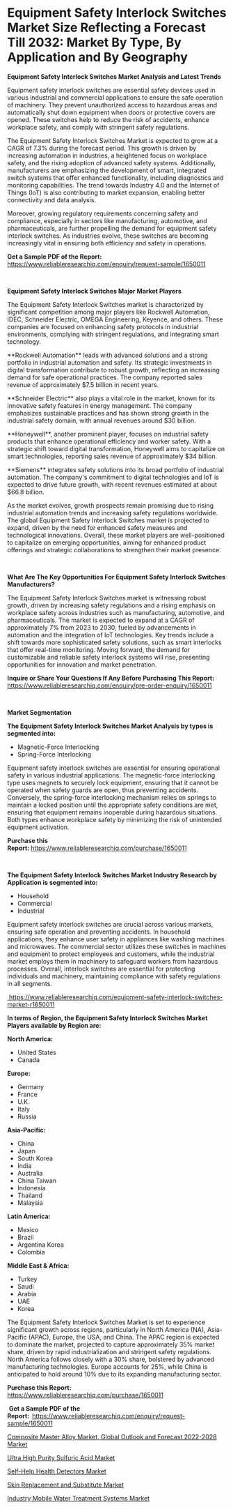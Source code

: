 <p><h1>Equipment Safety Interlock Switches Market Size Reflecting a Forecast Till 2032: Market By Type, By Application and By Geography</h1></p><p><strong>Equipment Safety Interlock Switches Market Analysis and Latest Trends</strong></p>
<p><p>Equipment safety interlock switches are essential safety devices used in various industrial and commercial applications to ensure the safe operation of machinery. They prevent unauthorized access to hazardous areas and automatically shut down equipment when doors or protective covers are opened. These switches help to reduce the risk of accidents, enhance workplace safety, and comply with stringent safety regulations.</p><p>The Equipment Safety Interlock Switches Market is expected to grow at a CAGR of 7.3% during the forecast period. This growth is driven by increasing automation in industries, a heightened focus on workplace safety, and the rising adoption of advanced safety systems. Additionally, manufacturers are emphasizing the development of smart, integrated switch systems that offer enhanced functionality, including diagnostics and monitoring capabilities. The trend towards Industry 4.0 and the Internet of Things (IoT) is also contributing to market expansion, enabling better connectivity and data analysis.</p><p>Moreover, growing regulatory requirements concerning safety and compliance, especially in sectors like manufacturing, automotive, and pharmaceuticals, are further propelling the demand for equipment safety interlock switches. As industries evolve, these switches are becoming increasingly vital in ensuring both efficiency and safety in operations.</p></p>
<p><strong>Get a Sample PDF of the Report:&nbsp;</strong> <a href="https://www.reliableresearchiq.com/enquiry/request-sample/1650011?utm_campaign=1087&utm_medium=2&utm_source=Github&utm_content=ia&utm_term=30032025&utm_id=equipment-safety-interlock-switches">https://www.reliableresearchiq.com/enquiry/request-sample/1650011</a></p>
<p>&nbsp;</p>
<p><strong>Equipment Safety Interlock Switches Major Market Players</strong></p>
<p><p>The Equipment Safety Interlock Switches market is characterized by significant competition among major players like Rockwell Automation, IDEC, Schneider Electric, OMEGA Engineering, Keyence, and others. These companies are focused on enhancing safety protocols in industrial environments, complying with stringent regulations, and integrating smart technology.</p><p>**Rockwell Automation** leads with advanced solutions and a strong portfolio in industrial automation and safety. Its strategic investments in digital transformation contribute to robust growth, reflecting an increasing demand for safe operational practices. The company reported sales revenue of approximately $7.5 billion in recent years.</p><p>**Schneider Electric** also plays a vital role in the market, known for its innovative safety features in energy management. The company emphasizes sustainable practices and has shown strong growth in the industrial safety domain, with annual revenues around $30 billion.</p><p>**Honeywell**, another prominent player, focuses on industrial safety products that enhance operational efficiency and worker safety. With a strategic shift toward digital transformation, Honeywell aims to capitalize on smart technologies, reporting sales revenue of approximately $34 billion.</p><p>**Siemens** integrates safety solutions into its broad portfolio of industrial automation. The company's commitment to digital technologies and IoT is expected to drive future growth, with recent revenues estimated at about $66.8 billion.</p><p>As the market evolves, growth prospects remain promising due to rising industrial automation trends and increasing safety regulations worldwide. The global Equipment Safety Interlock Switches market is projected to expand, driven by the need for enhanced safety measures and technological innovations. Overall, these market players are well-positioned to capitalize on emerging opportunities, aiming for enhanced product offerings and strategic collaborations to strengthen their market presence.</p></p>
<p>&nbsp;</p>
<p><strong>What Are The Key Opportunities For Equipment Safety Interlock Switches Manufacturers?</strong></p>
<p><p>The Equipment Safety Interlock Switches market is witnessing robust growth, driven by increasing safety regulations and a rising emphasis on workplace safety across industries such as manufacturing, automotive, and pharmaceuticals. The market is expected to expand at a CAGR of approximately 7% from 2023 to 2030, fueled by advancements in automation and the integration of IoT technologies. Key trends include a shift towards more sophisticated safety solutions, such as smart interlocks that offer real-time monitoring. Moving forward, the demand for customizable and reliable safety interlock systems will rise, presenting opportunities for innovation and market penetration.</p></p>
<p><strong>Inquire or Share Your Questions If Any Before Purchasing This Report:</strong> <a href="https://www.reliableresearchiq.com/enquiry/pre-order-enquiry/1650011?utm_campaign=1087&utm_medium=2&utm_source=Github&utm_content=ia&utm_term=30032025&utm_id=equipment-safety-interlock-switches">https://www.reliableresearchiq.com/enquiry/pre-order-enquiry/1650011</a></p>
<p>&nbsp;</p>
<p><strong>Market Segmentation</strong></p>
<p><strong>The Equipment Safety Interlock Switches Market Analysis by types is segmented into:</strong></p>
<p><ul><li>Magnetic-Force Interlocking</li><li>Spring-Force Interlocking</li></ul></p>
<p><p>Equipment safety interlock switches are essential for ensuring operational safety in various industrial applications. The magnetic-force interlocking type uses magnets to securely lock equipment, ensuring that it cannot be operated when safety guards are open, thus preventing accidents. Conversely, the spring-force interlocking mechanism relies on springs to maintain a locked position until the appropriate safety conditions are met, ensuring that equipment remains inoperable during hazardous situations. Both types enhance workplace safety by minimizing the risk of unintended equipment activation.</p></p>
<p><strong>Purchase this Report:&nbsp;</strong><a href="https://www.reliableresearchiq.com/purchase/1650011?utm_campaign=1087&utm_medium=2&utm_source=Github&utm_content=ia&utm_term=30032025&utm_id=equipment-safety-interlock-switches">https://www.reliableresearchiq.com/purchase/1650011</a></p>
<p>&nbsp;</p>
<p><strong>The Equipment Safety Interlock Switches Market Industry Research by Application is segmented into:</strong></p>
<p><ul><li>Household</li><li>Commercial</li><li>Industrial</li></ul></p>
<p><p>Equipment safety interlock switches are crucial across various markets, ensuring safe operation and preventing accidents. In household applications, they enhance user safety in appliances like washing machines and microwaves. The commercial sector utilizes these switches in machines and equipment to protect employees and customers, while the industrial market employs them in machinery to safeguard workers from hazardous processes. Overall, interlock switches are essential for protecting individuals and machinery, maintaining compliance with safety regulations in all segments.</p></p>
<p><a href="https://www.reliableresearchiq.com/equipment-safety-interlock-switches-market-r1650011?utm_campaign=1087&utm_medium=2&utm_source=Github&utm_content=ia&utm_term=30032025&utm_id=equipment-safety-interlock-switches">&nbsp;https://www.reliableresearchiq.com/equipment-safety-interlock-switches-market-r1650011</a></p>
<p><strong>In terms of Region, the Equipment Safety Interlock Switches Market Players available by Region are:</strong></p>
<p>
    <p> <strong> North America: </strong>
        <ul>
            <li>United States</li>
            <li>Canada</li>
        </ul>
        </p> 
    <p> <strong> Europe: </strong>
        <ul>
            <li>Germany</li>
            <li>France</li>
            <li>U.K.</li>
            <li>Italy</li>
            <li>Russia</li>
        </ul>
        </p> 
    <p> <strong> Asia-Pacific: </strong>
        <ul>
            <li>China</li>
            <li>Japan</li>
            <li>South Korea</li>
            <li>India</li>
            <li>Australia</li>
            <li>China Taiwan</li>
            <li>Indonesia</li>
            <li>Thailand</li>
            <li>Malaysia</li>
        </ul>
        </p> 
    <p> <strong> Latin America: </strong>
        <ul>
            <li>Mexico</li>
            <li>Brazil</li>
            <li>Argentina Korea</li>
            <li>Colombia</li>
        </ul>
        </p> 
    <p> <strong> Middle East & Africa: </strong>
        <ul>
            <li>Turkey</li>
            <li>Saudi</li>
            <li>Arabia</li>
            <li>UAE</li>
            <li>Korea</li>
        </ul>
    </p>
    </p>
<p><p>The Equipment Safety Interlock Switches Market is set to experience significant growth across regions, particularly in North America (NA), Asia-Pacific (APAC), Europe, the USA, and China. The APAC region is expected to dominate the market, projected to capture approximately 35% market share, driven by rapid industrialization and stringent safety regulations. North America follows closely with a 30% share, bolstered by advanced manufacturing technologies. Europe accounts for 25%, while China is anticipated to hold around 10% due to its expanding manufacturing sector.</p></p>
<p><strong>Purchase this Report: </strong><a href="https://www.reliableresearchiq.com/purchase/1650011?utm_campaign=1087&utm_medium=2&utm_source=Github&utm_content=ia&utm_term=30032025&utm_id=equipment-safety-interlock-switches">https://www.reliableresearchiq.com/purchase/1650011</a></p>
<p>&nbsp;<strong>Get a Sample PDF of the Report:&nbsp;&nbsp;</strong><a href="https://www.reliableresearchiq.com/enquiry/request-sample/1650011?utm_campaign=1087&utm_medium=2&utm_source=Github&utm_content=ia&utm_term=30032025&utm_id=equipment-safety-interlock-switches">https://www.reliableresearchiq.com/enquiry/request-sample/1650011</a></p>
<p><strong></strong></p>
<p><p><a href="https://github.com/ikokwuihepa/Market-Research-Report-List-1/blob/main/composite-master-alloy-market-global-outlook-and-forecast-2022-2028-market.md?utm_campaign=1087&utm_medium=2&utm_source=Github&utm_content=ia&utm_term=30032025&utm_id=equipment-safety-interlock-switches">Composite Master Alloy Market, Global Outlook and Forecast 2022-2028 Market</a></p><p><a href="https://github.com/borsiflorsfa/Market-Research-Report-List-1/blob/main/ultra-high-purity-sulfuric-acid-market.md?utm_campaign=1087&utm_medium=2&utm_source=Github&utm_content=ia&utm_term=30032025&utm_id=equipment-safety-interlock-switches">Ultra High Purity Sulfuric Acid Market</a></p><p><a href="https://github.com/larotnanonhx/Market-Research-Report-List-1/blob/main/self-help-health-detectors-market.md?utm_campaign=1087&utm_medium=2&utm_source=Github&utm_content=ia&utm_term=30032025&utm_id=equipment-safety-interlock-switches">Self-Help Health Detectors Market</a></p><p><a href="https://github.com/bibzmuiko/Market-Research-Report-List-1/blob/main/skin-replacement-and-substitute-market.md?utm_campaign=1087&utm_medium=2&utm_source=Github&utm_content=ia&utm_term=30032025&utm_id=equipment-safety-interlock-switches">Skin Replacement and Substitute Market</a></p><p><a href="https://github.com/linnuripat/Market-Research-Report-List-1/blob/main/industry-mobile-water-treatment-systems-market.md?utm_campaign=1087&utm_medium=2&utm_source=Github&utm_content=ia&utm_term=30032025&utm_id=equipment-safety-interlock-switches">Industry Mobile Water Treatment Systems Market</a></p></p>